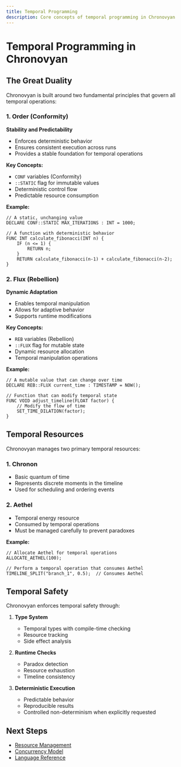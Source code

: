 ```yaml
---
title: Temporal Programming
description: Core concepts of temporal programming in Chronovyan
---
```


# Temporal Programming in Chronovyan

## The Great Duality

Chronovyan is built around two fundamental principles that govern all temporal operations:

### 1. Order (Conformity)

**Stability and Predictability**
- Enforces deterministic behavior
- Ensures consistent execution across runs
- Provides a stable foundation for temporal operations

**Key Concepts:**
- `CONF` variables (Conformity)
- `::STATIC` flag for immutable values
- Deterministic control flow
- Predictable resource consumption

**Example:**
```chronovyan
// A static, unchanging value
DECLARE CONF::STATIC MAX_ITERATIONS : INT = 1000;

// A function with deterministic behavior
FUNC INT calculate_fibonacci(INT n) {
    IF (n <= 1) {
        RETURN n;
    }
    RETURN calculate_fibonacci(n-1) + calculate_fibonacci(n-2);
}
```

### 2. Flux (Rebellion)

**Dynamic Adaptation**
- Enables temporal manipulation
- Allows for adaptive behavior
- Supports runtime modifications

**Key Concepts:**
- `REB` variables (Rebellion)
- `::FLUX` flag for mutable state
- Dynamic resource allocation
- Temporal manipulation operations

**Example:**
```chronovyan
// A mutable value that can change over time
DECLARE REB::FLUX current_time : TIMESTAMP = NOW();

// Function that can modify temporal state
FUNC VOID adjust_timeline(FLOAT factor) {
    // Modify the flow of time
    SET_TIME_DILATION(factor);
}
```

## Temporal Resources

Chronovyan manages two primary temporal resources:

### 1. Chronon
- Basic quantum of time
- Represents discrete moments in the timeline
- Used for scheduling and ordering events

### 2. Aethel
- Temporal energy resource
- Consumed by temporal operations
- Must be managed carefully to prevent paradoxes

**Example:**
```chronovyan
// Allocate Aethel for temporal operations
ALLOCATE_AETHEL(100);

// Perform a temporal operation that consumes Aethel
TIMELINE_SPLIT("branch_1", 0.5);  // Consumes Aethel
```

## Temporal Safety

Chronovyan enforces temporal safety through:

1. **Type System**
   - Temporal types with compile-time checking
   - Resource tracking
   - Side effect analysis

2. **Runtime Checks**
   - Paradox detection
   - Resource exhaustion
   - Timeline consistency

3. **Deterministic Execution**
   - Predictable behavior
   - Reproducible results
   - Controlled non-determinism when explicitly requested

## Next Steps

- [Resource Management](resource_management.md)
- [Concurrency Model](concurrency.md)
- [Language Reference](/reference/syntax.md)
